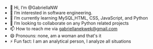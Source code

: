 - 👋 Hi, I’m @GabriellaNW
- 👀 I’m interested in software engineering.
- 🌱 I’m currently learning MySQL,HTML, CSS, JavaScript, and Python
- 💞️ I’m looking to collaborate on any Python related projects
- 📫 How to reach me via gabriellanekwek@gmail.com
- 😄 Pronouns: none, am a woman and that's it
- ⚡ Fun fact: I am an analytical person, I analyze all situations

<!---
GabriellaNW/GabriellaNW is a ✨ special ✨ repository because its `README.md` (this file) appears on your GitHub profile.
You can click the Preview link to take a look at your changes.
--->

